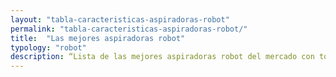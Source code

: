 ```yaml
---
layout: "tabla-caracteristicas-aspiradoras-robot"
permalink: "tabla-caracteristicas-aspiradoras-robot/"
title:  "Las mejores aspiradoras robot"
typology: "robot"
description: “Lista de las mejores aspiradoras robot del mercado con todas sus características y las mejores ofertas. Comparativa de las aspiradoras Roomba, Neato,...”
---
```

